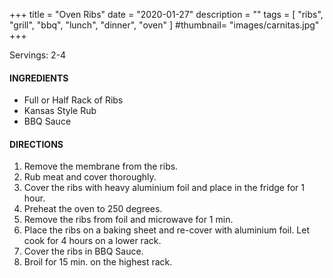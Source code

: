 +++
title = "Oven Ribs"
date = "2020-01-27"
description = ""
tags = [
    "ribs",
    "grill",
    "bbq",
    "lunch",
    "dinner",
    "oven"
]
#thumbnail= "images/carnitas.jpg"
+++

Servings: 2-4<!--more-->

#### INGREDIENTS 

* Full or Half Rack of Ribs 
* Kansas Style Rub 
* BBQ Sauce 

#### DIRECTIONS 

1. Remove the membrane from the ribs. 
2. Rub meat and cover thoroughly. 
3. Cover the ribs with heavy aluminium foil and place in the fridge for 1 hour. 
4. Preheat the oven to 250 degrees. 
5. Remove the ribs from foil and microwave for 1 min. 
6. Place the ribs on a baking sheet and re-cover with aluminium foil. Let cook for 4 hours on a lower rack. 
7. Cover the ribs in BBQ Sauce. 
8. Broil for 15 min. on the highest rack. 
